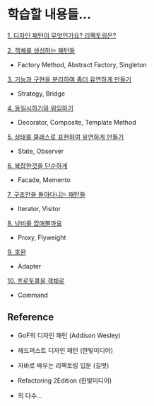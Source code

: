 # 학습할 내용들...

[1. 디자인 패턴이 무엇인가요? 리펙토링은?](https://gitlab.com/k3144/designpattern/-/blob/main/ch01/README.md)

[2. 객체를 생성하는 패턴들](https://gitlab.com/k3144/designpattern/-/blob/main/ch02/README.md)

  - Factory Method, Abstract Factory, Singleton

[3. 기능과 구현을 분리하여 좀더 유연하게 만들기](https://gitlab.com/k3144/designpattern/-/blob/main/ch03/README.md)

  - Strategy, Bridge

[4. 동일시하기와 위임하기](https://gitlab.com/k3144/designpattern/-/blob/main/ch04/README.md)
  
  - Decorator, Composite, Template Method

[5. 상태를 클래스로 표현하여 유연하게 만들기](https://gitlab.com/k3144/designpattern/-/blob/main/ch05/README.md)

  - State, Observer

[6. 복잡한것을 단순하게](https://gitlab.com/k3144/designpattern/-/blob/main/ch06/README.md)

  - Facade, Memento 

[7. 구조안을 돌아다니는 패턴들](https://gitlab.com/k3144/designpattern/-/blob/main/ch07/README.md)

  - Iterator, Visitor

[8. 낭비를 없애볼까요](https://gitlab.com/k3144/designpattern/-/blob/main/ch08/README.md)

  - Proxy, Flyweight
  
[9. 호환](https://gitlab.com/k3144/designpattern/-/blob/main/ch09/README.md)

  - Adapter

[10. 프로토콜을 객체로](https://gitlab.com/k3144/designpattern/-/blob/main/ch10/README.md)

  - Command


## Reference

 - GoF의 디자인 패턴 (Addison Wesley)

 - 헤드퍼스트 디자인 패턴 (한빛미디어) 
 
 - 자바로 배우는 리펙토링 입문 (길벗)

 - Refactoring 2Edition (한빛미디어)

 - 외 다수...
 

